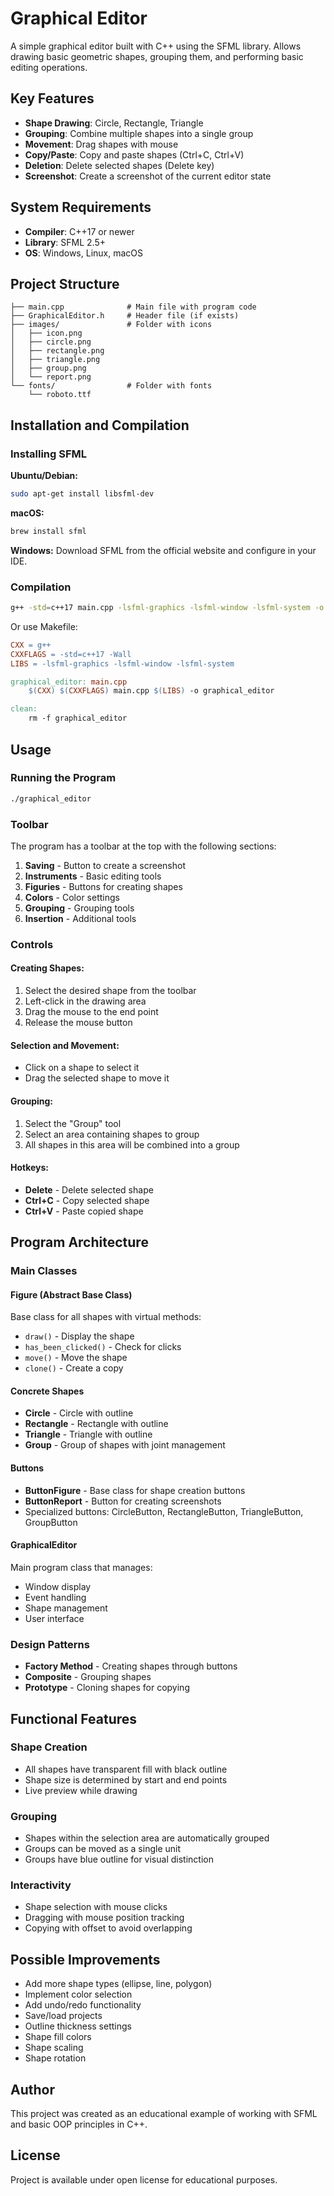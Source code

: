 # Graphical Editor

A simple graphical editor built with C++ using the SFML library. Allows drawing basic geometric shapes, grouping them, and performing basic editing operations.

## Key Features

- **Shape Drawing**: Circle, Rectangle, Triangle
- **Grouping**: Combine multiple shapes into a single group
- **Movement**: Drag shapes with mouse
- **Copy/Paste**: Copy and paste shapes (Ctrl+C, Ctrl+V)
- **Deletion**: Delete selected shapes (Delete key)
- **Screenshot**: Create a screenshot of the current editor state

## System Requirements

- **Compiler**: C++17 or newer
- **Library**: SFML 2.5+
- **OS**: Windows, Linux, macOS

## Project Structure

```
├── main.cpp              # Main file with program code
├── GraphicalEditor.h     # Header file (if exists)
├── images/               # Folder with icons
│   ├── icon.png
│   ├── circle.png
│   ├── rectangle.png
│   ├── triangle.png
│   ├── group.png
│   └── report.png
└── fonts/                # Folder with fonts
    └── roboto.ttf
```

## Installation and Compilation

### Installing SFML

**Ubuntu/Debian:**
```bash
sudo apt-get install libsfml-dev
```

**macOS:**
```bash
brew install sfml
```

**Windows:**
Download SFML from the official website and configure in your IDE.

### Compilation

```bash
g++ -std=c++17 main.cpp -lsfml-graphics -lsfml-window -lsfml-system -o graphical_editor
```

Or use Makefile:
```makefile
CXX = g++
CXXFLAGS = -std=c++17 -Wall
LIBS = -lsfml-graphics -lsfml-window -lsfml-system

graphical_editor: main.cpp
	$(CXX) $(CXXFLAGS) main.cpp $(LIBS) -o graphical_editor

clean:
	rm -f graphical_editor
```

## Usage

### Running the Program
```bash
./graphical_editor
```

### Toolbar

The program has a toolbar at the top with the following sections:

1. **Saving** - Button to create a screenshot
2. **Instruments** - Basic editing tools  
3. **Figuries** - Buttons for creating shapes
4. **Colors** - Color settings
5. **Grouping** - Grouping tools
6. **Insertion** - Additional tools

### Controls

#### Creating Shapes:
1. Select the desired shape from the toolbar
2. Left-click in the drawing area
3. Drag the mouse to the end point
4. Release the mouse button

#### Selection and Movement:
- Click on a shape to select it
- Drag the selected shape to move it

#### Grouping:
1. Select the "Group" tool
2. Select an area containing shapes to group
3. All shapes in this area will be combined into a group

#### Hotkeys:
- **Delete** - Delete selected shape
- **Ctrl+C** - Copy selected shape
- **Ctrl+V** - Paste copied shape

## Program Architecture

### Main Classes

#### Figure (Abstract Base Class)
Base class for all shapes with virtual methods:
- `draw()` - Display the shape
- `has_been_clicked()` - Check for clicks
- `move()` - Move the shape
- `clone()` - Create a copy

#### Concrete Shapes
- **Circle** - Circle with outline
- **Rectangle** - Rectangle with outline
- **Triangle** - Triangle with outline
- **Group** - Group of shapes with joint management

#### Buttons
- **ButtonFigure** - Base class for shape creation buttons
- **ButtonReport** - Button for creating screenshots
- Specialized buttons: CircleButton, RectangleButton, TriangleButton, GroupButton

#### GraphicalEditor
Main program class that manages:
- Window display
- Event handling
- Shape management
- User interface

### Design Patterns

- **Factory Method** - Creating shapes through buttons
- **Composite** - Grouping shapes
- **Prototype** - Cloning shapes for copying

## Functional Features

### Shape Creation
- All shapes have transparent fill with black outline
- Shape size is determined by start and end points
- Live preview while drawing

### Grouping
- Shapes within the selection area are automatically grouped
- Groups can be moved as a single unit
- Groups have blue outline for visual distinction

### Interactivity
- Shape selection with mouse clicks
- Dragging with mouse position tracking
- Copying with offset to avoid overlapping

## Possible Improvements

- Add more shape types (ellipse, line, polygon)
- Implement color selection
- Add undo/redo functionality
- Save/load projects
- Outline thickness settings
- Shape fill colors
- Shape scaling
- Shape rotation

## Author

This project was created as an educational example of working with SFML and basic OOP principles in C++.

## License

Project is available under open license for educational purposes.
